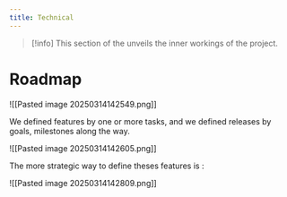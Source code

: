 ```yaml
---
title: Technical
---
```


> [!info]
> This section of the unveils the inner workings of the project.


# Roadmap


![[Pasted image 20250314142549.png]]

We defined features by one or more tasks, and we defined releases by goals, milestones along the way.

![[Pasted image 20250314142605.png]]


The more strategic way to define theses features is :

![[Pasted image 20250314142809.png]]